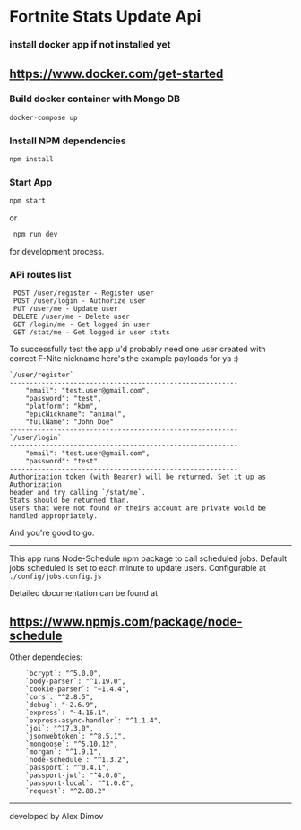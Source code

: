 Fortnite Stats Update Api
======================================================
### install docker app if not installed yet
https://www.docker.com/get-started
------------------------------------------------------

### Build docker container with Mongo DB
```javascript
docker-compose up
```

### Install NPM dependencies
```javascript
npm install
```

### Start App 
```javascript
npm start
```
 or
 ```javascript
  npm run dev
```
 for development process.

### APi routes list
 ```
  POST /user/register - Register user
  POST /user/login - Authorize user
  PUT /user/me - Update user
  DELETE /user/me - Delete user
  GET /login/me - Get logged in user
  GET /stat/me - Get logged in user stats
```
To successfully test the app u'd probably need one user created with correct F-Nite nickname
here's the example payloads for ya :)

```
`/user/register`
---------------------------------------------------------
    "email": "test.user@gmail.com",
    "password": "test",
    "platform": "kbm",
    "epicNickname": "animal",
    "fullName": "John Doe"
---------------------------------------------------------
`/user/login`
---------------------------------------------------------
    "email": "test.user@gmail.com",
    "password": "test"
---------------------------------------------------------
Authorization token (with Bearer) will be returned. Set it up as Authorization
header and try calling `/stat/me`.
Stats should be returned than.
Users that were not found or theirs account are private would be handled appropriately.
```

And you're good to go.
 
 ------------------------------------------------------
 This app runs Node-Schedule npm package to call scheduled jobs.
 Default jobs scheduled is set to each minute to update users.
 Configurable at `./config/jobs.config.js`
 
 Detailed documentation can be found at

 https://www.npmjs.com/package/node-schedule
 -----------------------------------------------------
 Other dependecies:
 ```
     `bcrypt`: "^5.0.0",
     `body-parser`: "^1.19.0",
     `cookie-parser`: "~1.4.4",
     `cors`: "^2.8.5",
     `debug`: "~2.6.9",
     `express`: "~4.16.1",
     `express-async-handler`: "^1.1.4",
     `joi`: "^17.3.0",
     `jsonwebtoken`: "^8.5.1",
     `mongoose`: "^5.10.12",
     `morgan`: "^1.9.1",
     `node-schedule`: "^1.3.2",
     `passport`: "^0.4.1",
     `passport-jwt`: "^4.0.0",
     `passport-local`: "^1.0.0",
     `request`: "^2.88.2"
```
     
------------------------------------------------
developed by Alex Dimov     